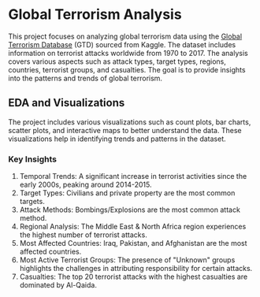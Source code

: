 # Global Terrorism Analysis
This project focuses on analyzing global terrorism data using the [Global Terrorism Database](https://www.kaggle.com/datasets/START-UMD/gtd) (GTD) sourced from Kaggle. The dataset includes information on terrorist attacks worldwide from 1970 to 2017. The analysis covers various aspects such as attack types, target types, regions, countries, terrorist groups, and casualties. The goal is to provide insights into the patterns and trends of global terrorism.

## EDA and Visualizations
The project includes various visualizations such as count plots, bar charts, scatter plots, and interactive maps to better understand the data. These visualizations help in identifying trends and patterns in the dataset.

### Key Insights
1. Temporal Trends: A significant increase in terrorist activities since the early 2000s, peaking around 2014-2015.
2. Target Types: Civilians and private property are the most common targets.
3. Attack Methods: Bombings/Explosions are the most common attack method.
4. Regional Analysis: The Middle East & North Africa region experiences the highest number of terrorist attacks.
5. Most Affected Countries: Iraq, Pakistan, and Afghanistan are the most affected countries.
6. Most Active Terrorist Groups: The presence of "Unknown" groups highlights the challenges in attributing responsibility for certain attacks.
7. Casualties: The top 20 terrorist attacks with the highest casualties are dominated by Al-Qaida.

